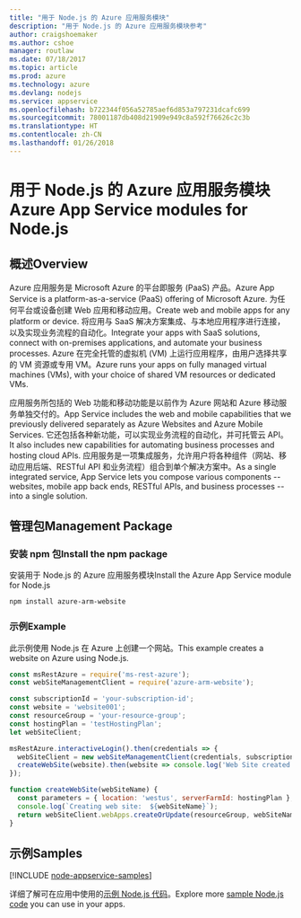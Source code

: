 ```yaml
---
title: "用于 Node.js 的 Azure 应用服务模块"
description: "用于 Node.js 的 Azure 应用服务模块参考"
author: craigshoemaker
ms.author: cshoe
manager: routlaw
ms.date: 07/18/2017
ms.topic: article
ms.prod: azure
ms.technology: azure
ms.devlang: nodejs
ms.service: appservice
ms.openlocfilehash: b722344f056a52785aef6d853a797231dcafc699
ms.sourcegitcommit: 78001187db408d21909e949c8a592f76626c2c3b
ms.translationtype: HT
ms.contentlocale: zh-CN
ms.lasthandoff: 01/26/2018
---
```

# <a name="azure-app-service-modules-for-nodejs"></a><span data-ttu-id="02432-103">用于 Node.js 的 Azure 应用服务模块</span><span class="sxs-lookup"><span data-stu-id="02432-103">Azure App Service modules for Node.js</span></span>

## <a name="overview"></a><span data-ttu-id="02432-104">概述</span><span class="sxs-lookup"><span data-stu-id="02432-104">Overview</span></span>

<span data-ttu-id="02432-105">Azure 应用服务是 Microsoft Azure 的平台即服务 (PaaS) 产品。</span><span class="sxs-lookup"><span data-stu-id="02432-105">Azure App Service is a platform-as-a-service (PaaS) offering of Microsoft Azure.</span></span> <span data-ttu-id="02432-106">为任何平台或设备创建 Web 应用和移动应用。</span><span class="sxs-lookup"><span data-stu-id="02432-106">Create web and mobile apps for any platform or device.</span></span> <span data-ttu-id="02432-107">将应用与 SaaS 解决方案集成、与本地应用程序进行连接，以及实现业务流程的自动化。</span><span class="sxs-lookup"><span data-stu-id="02432-107">Integrate your apps with SaaS solutions, connect with on-premises applications, and automate your business processes.</span></span> <span data-ttu-id="02432-108">Azure 在完全托管的虚拟机 (VM) 上运行应用程序，由用户选择共享的 VM 资源或专用 VM。</span><span class="sxs-lookup"><span data-stu-id="02432-108">Azure runs your apps on fully managed virtual machines (VMs), with your choice of shared VM resources or dedicated VMs.</span></span>

<span data-ttu-id="02432-109">应用服务所包括的 Web 功能和移动功能是以前作为 Azure 网站和 Azure 移动服务单独交付的。</span><span class="sxs-lookup"><span data-stu-id="02432-109">App Service includes the web and mobile capabilities that we previously delivered separately as Azure Websites and Azure Mobile Services.</span></span> <span data-ttu-id="02432-110">它还包括各种新功能，可以实现业务流程的自动化，并可托管云 API。</span><span class="sxs-lookup"><span data-stu-id="02432-110">It also includes new capabilities for automating business processes and hosting cloud APIs.</span></span> <span data-ttu-id="02432-111">应用服务是一项集成服务，允许用户将各种组件（网站、移动应用后端、RESTful API 和业务流程）组合到单个解决方案中。</span><span class="sxs-lookup"><span data-stu-id="02432-111">As a single integrated service, App Service lets you compose various components -- websites, mobile app back ends, RESTful APIs, and business processes -- into a single solution.</span></span>

## <a name="management-package"></a><span data-ttu-id="02432-112">管理包</span><span class="sxs-lookup"><span data-stu-id="02432-112">Management Package</span></span>

### <a name="install-the-npm-package"></a><span data-ttu-id="02432-113">安装 npm 包</span><span class="sxs-lookup"><span data-stu-id="02432-113">Install the npm package</span></span>

<span data-ttu-id="02432-114">安装用于 Node.js 的 Azure 应用服务模块</span><span class="sxs-lookup"><span data-stu-id="02432-114">Install the Azure App Service module for Node.js</span></span>

```bash
npm install azure-arm-website
```

### <a name="example"></a><span data-ttu-id="02432-115">示例</span><span class="sxs-lookup"><span data-stu-id="02432-115">Example</span></span>

<span data-ttu-id="02432-116">此示例使用 Node.js 在 Azure 上创建一个网站。</span><span class="sxs-lookup"><span data-stu-id="02432-116">This example creates a website on Azure using Node.js.</span></span>

```javascript
const msRestAzure = require('ms-rest-azure');
const webSiteManagementClient = require('azure-arm-website');

const subscriptionId = 'your-subscription-id';
const website = 'website001';
const resourceGroup = 'your-resource-group';
const hostingPlan = 'testHostingPlan';
let webSiteClient;

msRestAzure.interactiveLogin().then(credentials => {
  webSiteClient = new webSiteManagementClient(credentials, subscriptionId);
  createWebSite(website).then(website => console.log('Web Site created successfully', website));
});

function createWebSite(webSiteName) {
  const parameters = { location: 'westus', serverFarmId: hostingPlan };
  console.log(`Creating web site:  ${webSiteName}`);
  return webSiteClient.webApps.createOrUpdate(resourceGroup, webSiteName, parameters, null);
}
```

## <a name="samples"></a><span data-ttu-id="02432-117">示例</span><span class="sxs-lookup"><span data-stu-id="02432-117">Samples</span></span>

[!INCLUDE [node-appservice-samples](../docs-ref-conceptual/includes/appservice-samples.md)]

<span data-ttu-id="02432-118">详细了解可在应用中使用的[示例 Node.js 代码](https://azure.microsoft.com/resources/samples/?platform=nodejs)。</span><span class="sxs-lookup"><span data-stu-id="02432-118">Explore more [sample Node.js code](https://azure.microsoft.com/resources/samples/?platform=nodejs) you can use in your apps.</span></span>
